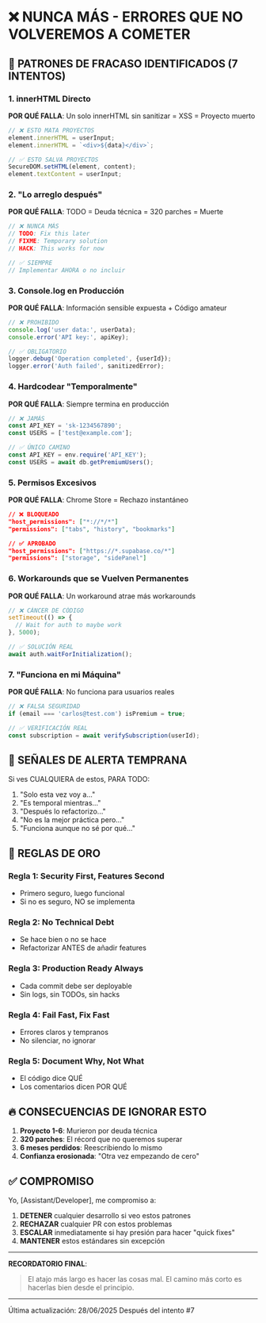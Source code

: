 # ❌ NUNCA MÁS - ERRORES QUE NO VOLVEREMOS A COMETER

## 🔴 PATRONES DE FRACASO IDENTIFICADOS (7 INTENTOS)

### 1. innerHTML Directo
**POR QUÉ FALLA**: Un solo innerHTML sin sanitizar = XSS = Proyecto muerto
```javascript
// ❌ ESTO MATA PROYECTOS
element.innerHTML = userInput;
element.innerHTML = `<div>${data}</div>`;

// ✅ ESTO SALVA PROYECTOS
SecureDOM.setHTML(element, content);
element.textContent = userInput;
```

### 2. "Lo arreglo después"
**POR QUÉ FALLA**: TODO = Deuda técnica = 320 parches = Muerte
```javascript
// ❌ NUNCA MÁS
// TODO: Fix this later
// FIXME: Temporary solution
// HACK: This works for now

// ✅ SIEMPRE
// Implementar AHORA o no incluir
```

### 3. Console.log en Producción
**POR QUÉ FALLA**: Información sensible expuesta + Código amateur
```javascript
// ❌ PROHIBIDO
console.log('user data:', userData);
console.error('API key:', apiKey);

// ✅ OBLIGATORIO
logger.debug('Operation completed', {userId});
logger.error('Auth failed', sanitizedError);
```

### 4. Hardcodear "Temporalmente"
**POR QUÉ FALLA**: Siempre termina en producción
```javascript
// ❌ JAMÁS
const API_KEY = 'sk-1234567890';
const USERS = ['test@example.com'];

// ✅ ÚNICO CAMINO
const API_KEY = env.require('API_KEY');
const USERS = await db.getPremiumUsers();
```

### 5. Permisos Excesivos
**POR QUÉ FALLA**: Chrome Store = Rechazo instantáneo
```json
// ❌ BLOQUEADO
"host_permissions": ["*://*/*"]
"permissions": ["tabs", "history", "bookmarks"]

// ✅ APROBADO
"host_permissions": ["https://*.supabase.co/*"]
"permissions": ["storage", "sidePanel"]
```

### 6. Workarounds que se Vuelven Permanentes
**POR QUÉ FALLA**: Un workaround atrae más workarounds
```javascript
// ❌ CÁNCER DE CÓDIGO
setTimeout(() => {
  // Wait for auth to maybe work
}, 5000);

// ✅ SOLUCIÓN REAL
await auth.waitForInitialization();
```

### 7. "Funciona en mi Máquina"
**POR QUÉ FALLA**: No funciona para usuarios reales
```javascript
// ❌ FALSA SEGURIDAD
if (email === 'carlos@test.com') isPremium = true;

// ✅ VERIFICACIÓN REAL
const subscription = await verifySubscription(userId);
```

## 🛑 SEÑALES DE ALERTA TEMPRANA

Si ves CUALQUIERA de estos, PARA TODO:
1. "Solo esta vez voy a..."
2. "Es temporal mientras..."
3. "Después lo refactorizo..."
4. "No es la mejor práctica pero..."
5. "Funciona aunque no sé por qué..."

## 📐 REGLAS DE ORO

### Regla 1: Security First, Features Second
- Primero seguro, luego funcional
- Si no es seguro, NO se implementa

### Regla 2: No Technical Debt
- Se hace bien o no se hace
- Refactorizar ANTES de añadir features

### Regla 3: Production Ready Always
- Cada commit debe ser deployable
- Sin logs, sin TODOs, sin hacks

### Regla 4: Fail Fast, Fix Fast
- Errores claros y tempranos
- No silenciar, no ignorar

### Regla 5: Document Why, Not What
- El código dice QUÉ
- Los comentarios dicen POR QUÉ

## 🔥 CONSECUENCIAS DE IGNORAR ESTO

1. **Proyecto 1-6**: Murieron por deuda técnica
2. **320 parches**: El récord que no queremos superar
3. **6 meses perdidos**: Reescribiendo lo mismo
4. **Confianza erosionada**: "Otra vez empezando de cero"

## ✅ COMPROMISO

Yo, [Assistant/Developer], me compromiso a:
1. **DETENER** cualquier desarrollo si veo estos patrones
2. **RECHAZAR** cualquier PR con estos problemas
3. **ESCALAR** inmediatamente si hay presión para hacer "quick fixes"
4. **MANTENER** estos estándares sin excepción

---

**RECORDATORIO FINAL**: 
> El atajo más largo es hacer las cosas mal.
> El camino más corto es hacerlas bien desde el principio.

---

Última actualización: 28/06/2025
Después del intento #7